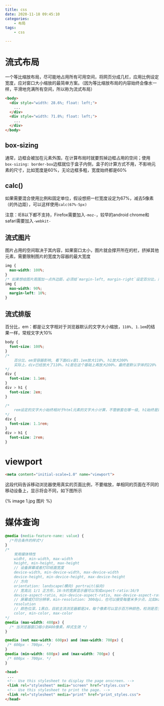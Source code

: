 ```yaml
---
title: css 
date: 2020-11-18 09:45:10
categories:
    - 布局
tags:
    - css

---
```




# 流式布局

​	一个等比缩放布局，尽可能地占用所有可用空间，将网页分成几栏，应用比例设定宽度，应对窗口大小缩放的最简单方案。（因为等比缩放布局的内容始终会像水一样，平滑地充满所有空间，所以称为流式布局）

```html
<body>
  <div style="width: 28.6%; float: left;">
    ...
  </div>
  <div style="width: 71.8%; float: left;">
    ...
  </div>
</body>
```

## box-sizing

​	通常，边框会被加在元素外围，在计算布局时就要剪掉边框占用的空间；使用`box-sizing: border-box`边框就位于盒子内侧，盒子的计算方式不用，不影响元素的尺寸，比如宽度是60%，无论边框多粗，宽度始终都是60%

## calc()

​	如果需要混合使用比例和固定单位，假设想把一栏宽度设定为67%，减去5像素（的外边距），可以这样使用`calc(67%-5px)`

注意：IE8以下都不支持，Firefox需要加入`-moz-`，较早的android chrome和safari需要加入`-webkit-`

## 流式图片

​	图片占用的空间取决于其内容，如果窗口太小，图片就会撑开所在的栏，挤掉其他元素，需要限制图片的宽度为容器的最大宽度

```css
img {
  max-width: 100%;
}
/* 如果想给图片周围加一点外边距，必须给`margin-left, margin-right`设定百分比，而且要保证`max-width`等于100%（不能超） */
img {
  max-width: 90%;
  margin-left: 10%;
}
```

## 流式排版

​	百分比，em：都是让文字相对于浏览器默认的文字大小缩放，`110%, 1.1em`的结果一样，常规文字大10%

```css
body {
  font-size: 100%;
}
/*
	百分比、em受容器影响, 看下面div是1.1em放大110%, h1放大200%
	实际上，div已经放大了110%，h1是在这个基础上再放大200%，最终是默认字体的220% (1.1*2)
*/
div {
  font-size: 1.1em;
}
div > h1 {
  font-size: 2em;
}
```

```css
/*
	rem设定的文字大小始终相对于html元素的文字大小计算，不管嵌套在哪一级, h1始终是默认文字的200%
*/
div {
  font-size: 1.1rem;
}
div > h1 {
  font-size: 2rem;
}
```

# viewport

```html
<meta content="initial-scale=1.0" name="viewport">
```

这段代码告诉移动浏览器使用真实的页面比例，不要缩放，单相同的页面在不同的移动设备上，显示将会不同，如下图所示

{% image 1.jpg 图片 %}

# 媒体查询

```css
@media (media-feature-name: value) {
  /*符合条件的样式*/
}
/*
	常用媒体特性
	widht, min-width, max-width
	height, min-height, max-height
	// 设备屏幕或者打印纸面宽度
	device-width, min-device-width, max-device-width
	device-height, min-device-height, max-device-height
	// 方向
	orientation: landscape(横向) portrait(纵向)
	// 宽高比 1/1 正方形，16∶9的宽屏显示器可以写成aspect-ratio:16/9
	device-aspect-ratio, min-device-aspect-ratio, max-device-aspect-ratio
	// 屏幕或打印分辨率，min-resolution: 300dpi，也可以接受每厘米多少点，比如min-resolution: 118dpcm
	resolution
	// 颜色位深，1黑白，目前主流浏览器都是24，每个像素可以显示百万种颜色，检测是否支持彩色输出，支持的颜色数量
	color, min-color, max-color
*/
@media (max-width: 480px) {
  /* 当浏览器窗口缩小到480像素，样式生效 */
}

@media (not max-width: 600px) and (max-width: 700px) { 
 /* 600px - 700px. */ 
}
@media (min-width: 600px) and (max-width: 700px) { 
 /* 600px - 700px. */ 
}
```

```html
<head> 
 ... 
 <!-- Use this stylesheet to display the page onscreen. --> 
 <link rel="stylesheet" media="screen" href="styles.css"> 
 <!-- Use this stylesheet to print the page. --> 
 <link rel="stylesheet" media="print" href="print_styles.css"> 
</head>
```

